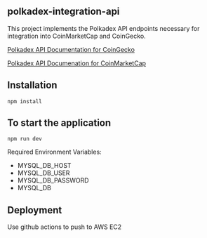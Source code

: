 ## polkadex-integration-api

This project implements the Polkadex API endpoints necessary for integration into CoinMarketCap and CoinGecko.

[Polkadex API Documentation for CoinGecko](docs/CoinGecko.md)

[Polkadex API Documenation for CoinMarketCap](docs/CoinMarketCap.md)

## Installation

`npm install`

## To start the application

`npm run dev`

Required Environment Variables:

* MYSQL_DB_HOST
* MYSQL_DB_USER
* MYSQL_DB_PASSWORD
* MYSQL_DB

## Deployment

Use github actions to push to AWS EC2